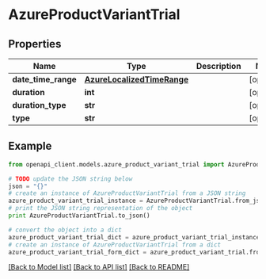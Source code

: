 # AzureProductVariantTrial


## Properties
Name | Type | Description | Notes
------------ | ------------- | ------------- | -------------
**date_time_range** | [**AzureLocalizedTimeRange**](AzureLocalizedTimeRange.md) |  | [optional] 
**duration** | **int** |  | [optional] 
**duration_type** | **str** |  | [optional] 
**type** | **str** |  | [optional] 

## Example

```python
from openapi_client.models.azure_product_variant_trial import AzureProductVariantTrial

# TODO update the JSON string below
json = "{}"
# create an instance of AzureProductVariantTrial from a JSON string
azure_product_variant_trial_instance = AzureProductVariantTrial.from_json(json)
# print the JSON string representation of the object
print AzureProductVariantTrial.to_json()

# convert the object into a dict
azure_product_variant_trial_dict = azure_product_variant_trial_instance.to_dict()
# create an instance of AzureProductVariantTrial from a dict
azure_product_variant_trial_form_dict = azure_product_variant_trial.from_dict(azure_product_variant_trial_dict)
```
[[Back to Model list]](../README.md#documentation-for-models) [[Back to API list]](../README.md#documentation-for-api-endpoints) [[Back to README]](../README.md)


